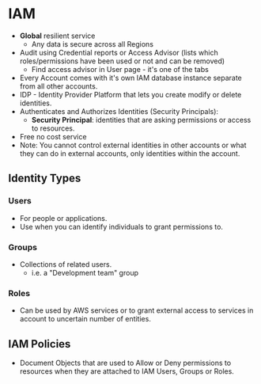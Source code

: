 # IAM

- **Global** resilient service
  - Any data is secure across all Regions
- Audit using Credential reports or Access Advisor (lists which roles/permissions have been used or not and can be removed)
  - Find access advisor in User page - it's one of the tabs
- Every Account comes with it's own IAM database instance separate from all other accounts.
- IDP - Identity Provider Platform that lets you create modify or delete identities.
- Authenticates and Authorizes Identities (Security Principals):
  - **Security Principal**: identities that are asking permissions or access to resources.
- Free no cost service
- Note: You cannot control external identities in other accounts or what they can do in external accounts, only identities within the account.

## Identity Types

### Users

- For people or applications.
- Use when you can identify individuals to grant permissions to.

### Groups

- Collections of related users.
  - i.e. a "Development team" group

### Roles

- Can be used by AWS services or to grant external access to services in account to uncertain number of entities.

## IAM Policies

- Document Objects that are used to Allow or Deny permissions to resources when they are attached to IAM Users, Groups or Roles.
